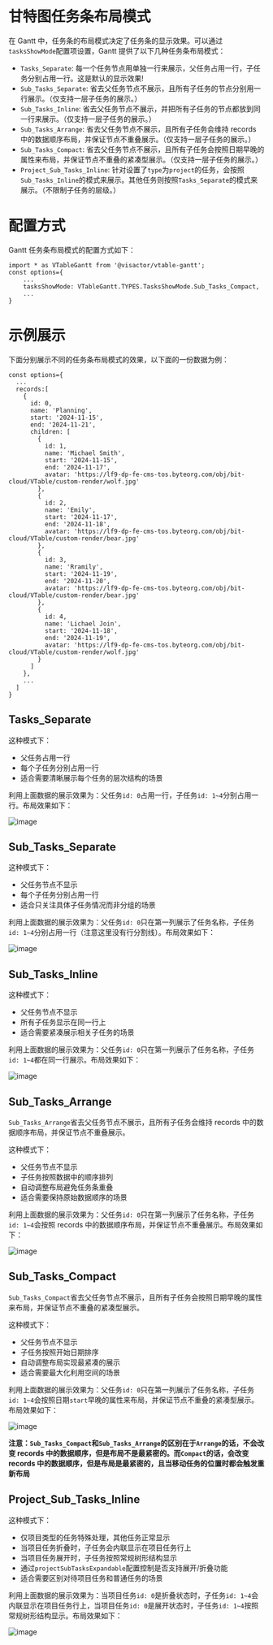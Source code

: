 # 甘特图任务条布局模式

在 Gantt 中，任务条的布局模式决定了任务条的显示效果。可以通过`tasksShowMode`配置项设置，Gantt 提供了以下几种任务条布局模式：

- `Tasks_Separate`: 每一个任务节点用单独一行来展示，父任务占用一行，子任务分别占用一行。这是默认的显示效果!
- `Sub_Tasks_Separate`: 省去父任务节点不展示，且所有子任务的节点分别用一行展示。（仅支持一层子任务的展示。）
- `Sub_Tasks_Inline`: 省去父任务节点不展示，并把所有子任务的节点都放到同一行来展示。（仅支持一层子任务的展示。）
- `Sub_Tasks_Arrange`: 省去父任务节点不展示，且所有子任务会维持 records 中的数据顺序布局，并保证节点不重叠展示。（仅支持一层子任务的展示。）
- `Sub_Tasks_Compact`: 省去父任务节点不展示，且所有子任务会按照日期早晚的属性来布局，并保证节点不重叠的紧凑型展示。（仅支持一层子任务的展示。）
- `Project_Sub_Tasks_Inline`: 针对设置了`type`为`project`的任务，会按照`Sub_Tasks_Inline`的模式来展示。其他任务则按照`Tasks_Separate`的模式来展示。（不限制子任务的层级。）


# 配置方式

Gantt 任务条布局模式的配置方式如下：

```
import * as VTableGantt from '@visactor/vtable-gantt';
const options={
    ...
    tasksShowMode: VTableGantt.TYPES.TasksShowMode.Sub_Tasks_Compact,
    ...
}
```

# 示例展示

下面分别展示不同的任务条布局模式的效果，以下面的一份数据为例：

```
const options={
  ...
  records:[
    {
      id: 0,
      name: 'Planning',
      start: '2024-11-15',
      end: '2024-11-21',
      children: [
        {
          id: 1,
          name: 'Michael Smith',
          start: '2024-11-15',
          end: '2024-11-17',
          avatar: 'https://lf9-dp-fe-cms-tos.byteorg.com/obj/bit-cloud/VTable/custom-render/wolf.jpg'
        },
        {
          id: 2,
          name: 'Emily',
          start: '2024-11-17',
          end: '2024-11-18',
          avatar: 'https://lf9-dp-fe-cms-tos.byteorg.com/obj/bit-cloud/VTable/custom-render/bear.jpg'
        },
        {
          id: 3,
          name: 'Rramily',
          start: '2024-11-19',
          end: '2024-11-20',
          avatar: 'https://lf9-dp-fe-cms-tos.byteorg.com/obj/bit-cloud/VTable/custom-render/bear.jpg'
        },
        {
          id: 4,
          name: 'Lichael Join',
          start: '2024-11-18',
          end: '2024-11-19',
          avatar: 'https://lf9-dp-fe-cms-tos.byteorg.com/obj/bit-cloud/VTable/custom-render/wolf.jpg'
        }
      ]
    },
    ...
  ]
}
```

## Tasks_Separate

这种模式下：
- 父任务占用一行
- 每个子任务分别占用一行
- 适合需要清晰展示每个任务的层次结构的场景

利用上面数据的展示效果为：父任务`id: 0`占用一行，子任务`id: 1~4`分别占用一行。布局效果如下：

![image](https://lf9-dp-fe-cms-tos.byteorg.com/obj/bit-cloud/VTable/gantt/gantt-task-separate.png)

## Sub_Tasks_Separate

这种模式下：
- 父任务节点不显示
- 每个子任务分别占用一行
- 适合只关注具体子任务情况而非分组的场景

利用上面数据的展示效果为：父任务`id: 0`只在第一列展示了任务名称，子任务`id: 1~4`分别占用一行（注意这里没有行分割线）。布局效果如下：

![image](https://lf9-dp-fe-cms-tos.byteorg.com/obj/bit-cloud/VTable/gantt/gantt-sub-task-separate.png)

## Sub_Tasks_Inline

这种模式下：
- 父任务节点不显示
- 所有子任务显示在同一行上
- 适合需要紧凑展示相关子任务的场景

利用上面数据的展示效果为：父任务`id: 0`只在第一列展示了任务名称，子任务`id: 1~4`都在同一行展示。布局效果如下：

![image](https://lf9-dp-fe-cms-tos.byteorg.com/obj/bit-cloud/VTable/gantt/gantt-sub-task-inline.png)

## Sub_Tasks_Arrange

`Sub_Tasks_Arrange`省去父任务节点不展示，且所有子任务会维持 records 中的数据顺序布局，并保证节点不重叠展示。

这种模式下：
- 父任务节点不显示
- 子任务按照数据中的顺序排列
- 自动调整布局避免任务条重叠
- 适合需要保持原始数据顺序的场景

利用上面数据的展示效果为：父任务`id: 0`只在第一列展示了任务名称，子任务`id: 1~4`会按照 records 中的数据顺序布局，并保证节点不重叠展示。布局效果如下：

![image](https://lf9-dp-fe-cms-tos.byteorg.com/obj/bit-cloud/VTable/gantt/gantt-sub-task-arrange.png)

## Sub_Tasks_Compact

`Sub_Tasks_Compact`省去父任务节点不展示，且所有子任务会按照日期早晚的属性来布局，并保证节点不重叠的紧凑型展示。

这种模式下：
- 父任务节点不显示
- 子任务按照开始日期排序
- 自动调整布局实现最紧凑的展示
- 适合需要最大化利用空间的场景

利用上面数据的展示效果为：父任务`id: 0`只在第一列展示了任务名称，子任务`id: 1~4`会按照日期`start`早晚的属性来布局，并保证节点不重叠的紧凑型展示。布局效果如下：

![image](https://lf9-dp-fe-cms-tos.byteorg.com/obj/bit-cloud/VTable/gantt/gantt-sub-task-compact.png)

**注意：`Sub_Tasks_Compact`和`Sub_Tasks_Arrange`的区别在于`Arrange`的话，不会改变 records 中的数据顺序，但是布局不是最紧密的。而`Compact`的话，会改变 records 中的数据顺序，但是布局是最紧密的，且当移动任务的位置时都会触发重新布局**

## Project_Sub_Tasks_Inline

这种模式下：
- 仅项目类型的任务特殊处理，其他任务正常显示
- 当项目任务折叠时，子任务会内联显示在项目任务行上
- 当项目任务展开时，子任务按照常规树形结构显示
- 通过`projectSubTasksExpandable`配置控制是否支持展开/折叠功能
- 适合需要区别对待项目任务和普通任务的场景

利用上面数据的展示效果为：当项目任务`id: 0`是折叠状态时，子任务`id: 1~4`会内联显示在项目任务行上，当项目任务`id: 0`是展开状态时，子任务`id: 1~4`按照常规树形结构显示。布局效果如下：

![image](https://lf9-dp-fe-cms-tos.byteorg.com/obj/bit-cloud/VTable/gantt/gantt-project-sub-tasks-inline.gif)
